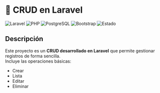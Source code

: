 # 📂 CRUD en Laravel

![Laravel](https://img.shields.io/badge/Laravel-10-red?logo=laravel)
![PHP](https://img.shields.io/badge/PHP-8.1+-blue?logo=php)
![PostgreSQL](https://img.shields.io/badge/PostgreSQL-Database-blue?logo=postgresql)
![Bootstrap](https://img.shields.io/badge/Bootstrap-5-purple?logo=bootstrap)
![Estado](https://img.shields.io/badge/Estado-terminado-green)

## Descripción
Este proyecto es un **CRUD desarrollado en Laravel** que permite gestionar registros de forma sencilla.  
Incluye las operaciones básicas:

-  Crear  
-  Lista  
-  Editar  
-  Eliminar  



